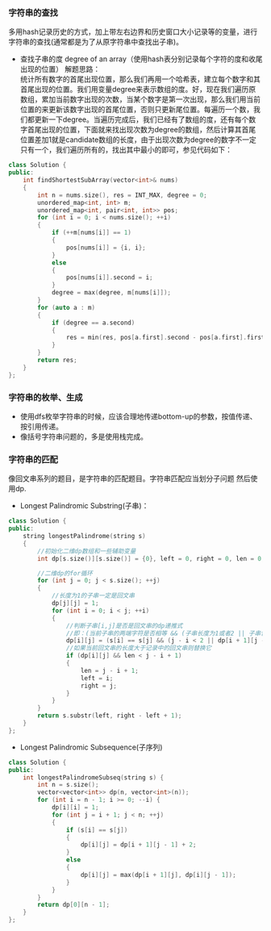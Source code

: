 ### 字符串的查找
多用hash记录历史的方式，加上带左右边界和历史窗口大小记录等的变量，进行字符串的查找(通常都是为了从原字符串中查找出子串)。  

* 查找子串的度 degree of  an array（使用hash表分别记录每个字符的度和收尾出现的位置）
解题思路：  
统计所有数字的首尾出现位置，那么我们再用一个哈希表，建立每个数字和其首尾出现的位置。我们用变量degree来表示数组的度。好，现在我们遍历原数组，累加当前数字出现的次数，当某个数字是第一次出现，那么我们用当前位置的来更新该数字出现的首尾位置，否则只更新尾位置。每遍历一个数，我们都更新一下degree。当遍历完成后，我们已经有了数组的度，还有每个数字首尾出现的位置，下面就来找出现次数为degree的数组，然后计算其首尾位置差加1就是candidate数组的长度，由于出现次数为degree的数字不一定只有一个，我们遍历所有的，找出其中最小的即可，参见代码如下：
```cpp
class Solution {
public:
    int findShortestSubArray(vector<int>& nums)
    {
        int n = nums.size(), res = INT_MAX, degree = 0;
        unordered_map<int, int> m;
        unordered_map<int, pair<int, int>> pos;
        for (int i = 0; i < nums.size(); ++i)
        {
            if (++m[nums[i]] == 1)
            {
                pos[nums[i]] = {i, i};
            }
            else
            {
                pos[nums[i]].second = i;
            }
            degree = max(degree, m[nums[i]]);
        }
        for (auto a : m)
        {
            if (degree == a.second)
            {
                res = min(res, pos[a.first].second - pos[a.first].first + 1);
            }
        }
        return res;
    }
};
```


### 字符串的枚举、生成
* 使用dfs枚举字符串的时候，应该合理地传递bottom-up的参数，按值传递、按引用传递。  
* 像括号字符串问题的，多是使用栈完成。

### 字符串的匹配
像回文串系列的题目，是字符串的匹配题目。字符串匹配应当划分子问题 然后使用dp.

* Longest Palindromic Substring(子串)：  

```cpp
class Solution {
public:
    string longestPalindrome(string s)
    {
        //初始化二维dp数组和一些辅助变量
        int dp[s.size()][s.size()] = {0}, left = 0, right = 0, len = 0;

        //二维dp的for循环
        for (int j = 0; j < s.size(); ++j)
        {
            //长度为1的子串一定是回文串
            dp[j][j] = 1;
            for (int i = 0; i < j; ++i)
            {
                //判断子串[i,j]是否是回文串的dp递推式
                //即：(当前子串的两端字符是否相等 && (子串长度为1或者2 || 子串包含的子串[i+1 : j-1]是否是回文串)
                dp[i][j] = (s[i] == s[j] && (j - i < 2 || dp[i + 1][j - 1]));
                //如果当前回文串的长度大于记录中的回文串则替换它
                if (dp[i][j] && len < j - i + 1)
                {
                    len = j - i + 1;
                    left = i;
                    right = j;
                }
            }
        }
        return s.substr(left, right - left + 1);
    }
};
```

* Longest Palindromic Subsequence(子序列)

```cpp
class Solution {
public:
    int longestPalindromeSubseq(string s) {
        int n = s.size();
        vector<vector<int>> dp(n, vector<int>(n));
        for (int i = n - 1; i >= 0; --i) {
            dp[i][i] = 1;
            for (int j = i + 1; j < n; ++j)
            {
                if (s[i] == s[j])
                {
                    dp[i][j] = dp[i + 1][j - 1] + 2;
                }
                else
                {
                    dp[i][j] = max(dp[i + 1][j], dp[i][j - 1]);
                }
            }
        }
        return dp[0][n - 1];
    }
};
```
